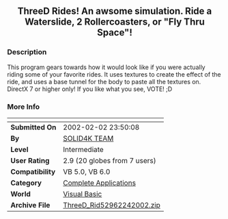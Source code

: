 ﻿<div align="center">

## ThreeD Rides\!  An awsome simulation\.  Ride a Waterslide, 2 Rollercoasters, or "Fly Thru Space"\!


</div>

### Description

This program gears towards how it would look like if you were actually riding some of your favorite rides. It uses textures to create the effect of the ride, and uses a base tunnel for the body to paste all the textures on. DirectX 7 or higher only! If you like what you see, VOTE! ;D
 
### More Info
 


<span>             |<span>
---                |---
**Submitted On**   |2002-02-02 23:50:08
**By**             |[SOLID4K TEAM](https://github.com/Planet-Source-Code/PSCIndex/blob/master/ByAuthor/solid4k-team.md)
**Level**          |Intermediate
**User Rating**    |2.9 (20 globes from 7 users)
**Compatibility**  |VB 5\.0, VB 6\.0
**Category**       |[Complete Applications](https://github.com/Planet-Source-Code/PSCIndex/blob/master/ByCategory/complete-applications__1-27.md)
**World**          |[Visual Basic](https://github.com/Planet-Source-Code/PSCIndex/blob/master/ByWorld/visual-basic.md)
**Archive File**   |[ThreeD\_Rid52962242002\.zip](https://github.com/Planet-Source-Code/solid4k-team-threed-rides-an-awsome-simulation-ride-a-waterslide-2-rollercoasters-or-fly-t__1-31495/archive/master.zip)









